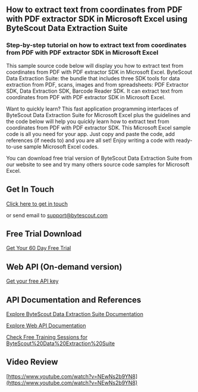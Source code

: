 ## How to extract text from coordinates from PDF with PDF extractor SDK in Microsoft Excel using ByteScout Data Extraction Suite

### Step-by-step tutorial on how to extract text from coordinates from PDF with PDF extractor SDK in Microsoft Excel

This sample source code below will display you how to extract text from coordinates from PDF with PDF extractor SDK in Microsoft Excel. ByteScout Data Extraction Suite: the bundle that includes three SDK tools for data extraction from PDF, scans, images and from spreadsheets: PDF Extractor SDK, Data Extraction SDK, Barcode Reader SDK. It can extract text from coordinates from PDF with PDF extractor SDK in Microsoft Excel.

Want to quickly learn? This fast application programming interfaces of ByteScout Data Extraction Suite for Microsoft Excel plus the guidelines and the code below will help you quickly learn how to extract text from coordinates from PDF with PDF extractor SDK. This Microsoft Excel sample code is all you need for your app. Just copy and paste the code, add references (if needs to) and you are all set! Enjoy writing a code with ready-to-use sample Microsoft Excel codes.

You can download free trial version of ByteScout Data Extraction Suite from our website to see and try many others source code samples for Microsoft Excel.

## Get In Touch

[Click here to get in touch](https://bytescout.zendesk.com/hc/en-us/requests/new?subject=ByteScout%20Data%20Extraction%20Suite%20Question)

or send email to [support@bytescout.com](mailto:support@bytescout.com?subject=ByteScout%20Data%20Extraction%20Suite%20Question) 

## Free Trial Download

[Get Your 60 Day Free Trial](https://bytescout.com/download/web-installer?utm_source=github-readme)

## Web API (On-demand version)

[Get your free API key](https://pdf.co/documentation/api?utm_source=github-readme)

## API Documentation and References

[Explore ByteScout Data Extraction Suite Documentation](https://bytescout.com/documentation/index.html?utm_source=github-readme)

[Explore Web API Documentation](https://pdf.co/documentation/api?utm_source=github-readme)

[Check Free Training Sessions for ByteScout%20Data%20Extraction%20Suite](https://academy.bytescout.com/)

## Video Review

[https://www.youtube.com/watch?v=NEwNs2b9YN8](https://www.youtube.com/watch?v=NEwNs2b9YN8)